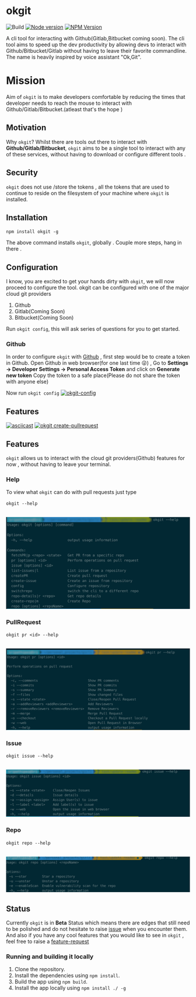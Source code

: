 # okgit

![Build](https://github.com/sri85/okgit/workflows/Node.js%20CI/badge.svg?branch=master) [![Node version](https://img.shields.io/node/v/okgit.svg?style=flat)](http://nodejs.org/download/) [![NPM Version](https://badge.fury.io/js/esta.svg?style=flat)](https://npmjs.org/package/okgit)

A cli tool for interacting with Github(Gitlab,Bitbucket coming soon). The cli tool aims to speed up the dev productivity by allowing devs to interact with Github/Bitbucket/Gitlab without having to leave their favorite commandline. The name is heavily inspired by voice assistant "Ok,Git".

# Mission 
Aim of `okgit` is to make developers comfortable by reducing the times that developer needs to reach the mouse to interact with Github/Gitlab/Bitbucket.(atleast that's the hope )

## Motivation
Why `okgit`?
Whilst there are tools out there to interact with **Github/Gitlab/Bitbucket**, `okgit` aims to be a single tool to interact with any of these services, without having to download or configure different tools .

## Security
`okgit` does not use /store the tokens , all the tokens that are used to continue to reside on the filesystem of your machine where `okgit` is installed.

## Installation
```
npm install okgit -g
```
The above command installs `okgit`, globally . Couple more steps, hang in there .

## Configuration
I know, you are excited to get your hands dirty with `okgit`, we will now proceed to configure the tool.
okgit can be configured with one of the major cloud git providers
1. Github
2. Gitlab(Coming Soon)
3. Bitbucket(Coming Soon)

Run `okgit config`, this will ask series of questions for you to get started.


### Github
In order to configure `okgit` with [Github](https://github.com/) , first step would be to create a token in Github.
Open Github in web browser(for one last time 😜) , Go to **Settings -> Developer Settings -> Personal Access Token** and click on
**Generate new token** Copy the token to a safe place(Please do not share the token with anyone else)

 Now run `okgit config`
 [![okgit-config](https://asciinema.org/a/8rsGr8p3LCGN7RlOVfMdroKOd.svg)](https://asciinema.org/a/8rsGr8p3LCGN7RlOVfMdroKOd)

## Features
[![asciicast](https://asciinema.org/a/StSI8hmTuKP20rR57aWPDchb4.svg)](https://asciinema.org/a/StSI8hmTuKP20rR57aWPDchb4) 
[![okgit create-pullrequest](https://asciinema.org/a/DTmeNPgxM75m7CriSxNhqPaxl.svg)](https://asciinema.org/a/DTmeNPgxM75m7CriSxNhqPaxl)


## Features
`okgit` allows us to interact with the cloud git providers(Github) features for now , without having to leave your terminal.
### Help
To view what ``okgit`` can do with pull requests just type 

````commandline
okgit --help
 
````
![Command Usage](./assets/okgit-help.png)
### PullRequest

````commandline
okgit pr <id> --help
 
````
![PR](./assets/okgit-pr.png)

### Issue

````commandline
okgit issue --help
 
````
![ISSUE](./assets/okgit-issue.png)

### Repo

````commandline
okgit repo --help
 
````
![Repo](./assets/okgit-repo.png)


## Status
Currently `okgit` is in **Beta** Status which means there are edges that still need to be polished and do not hesitate to raise [issue](https://github.com/sri85/okgit/issues/new) when you encounter them. And also if you have any cool features that you would like to see in `okgit` , feel free to raise a [feature-request](https://github.com/sri85/okgit/issues/new)

### Running and building it locally
1. Clone the repository.
2. Install the dependencies using `npm install`.
3. Build the app using `npm build`.
4. Install the app locally using `npm install ./ -g`
